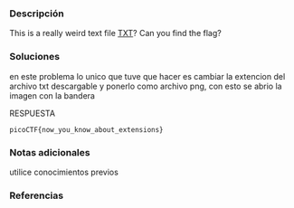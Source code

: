 ### Descripción 
This is a really weird text file [TXT](https://jupiter.challenges.picoctf.org/static/e7e5d188621ee705ceeb0452525412ef/flag.txt)? Can you find the flag?

### Soluciones

en este problema lo unico que tuve que hacer es cambiar la extencion del archivo txt descargable y ponerlo como archivo png, con esto se abrio la imagen con la bandera

RESPUESTA

```
picoCTF{now_you_know_about_extensions}
```


### Notas adicionales 
utilice conocimientos previos

### Referencias 
